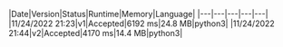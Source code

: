 |Date|Version|Status|Runtime|Memory|Language|
|---|---|---|---|---|
|11/24/2022 21:23|v1|Accepted|6192 ms|24.8 MB|python3|
|11/24/2022 21:44|v2|Accepted|4170 ms|14.4 MB|python3|
